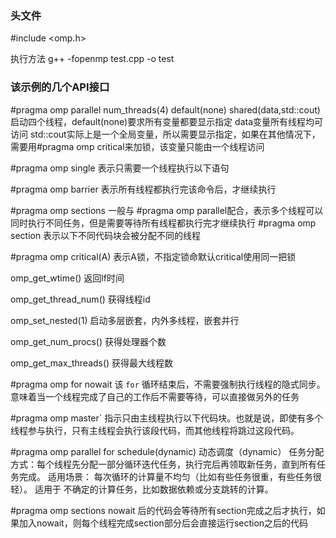 ### 头文件
#include <omp.h>


执行方法
g++ -fopenmp test.cpp -o test

### 该示例的几个API接口
 #pragma omp parallel num_threads(4) default(none) shared(data,std::cout)
 启动四个线程，default(none)要求所有变量都要显示指定
 data变量所有线程均可访问
 std::cout实际上是一个全局变量，所以需要显示指定，如果在其他情况下，需要用#pragma omp critical来加锁，该变量只能由一个线程访问

 #pragma omp single
 表示只需要一个线程执行以下语句

 #pragma omp barrier
 表示所有线程都执行完该命令后，才继续执行

 #pragma omp sections
 一般与 #pragma omp parallel配合，表示多个线程可以同时执行不同任务，但是需要等待所有线程都执行完才继续执行
 #pragma omp section
 表示以下不同代码块会被分配不同的线程

 #pragma omp critical(A)
 表示A锁，不指定锁命默认critical使用同一把锁

omp_get_wtime()
返回lf时间

omp_get_thread_num()
获得线程id

 omp_set_nested(1)
 启动多层嵌套，内外多线程，嵌套并行

 omp_get_num_procs()
 获得处理器个数

 omp_get_max_threads()
 获得最大线程数

 #pragma omp for nowait
 该 `for` 循环结束后，不需要强制执行线程的隐式同步。意味着当一个线程完成了自己的工作后不需要等待，可以直接做另外的任务

 #pragma omp master` 
 指示只由主线程执行以下代码块。也就是说，即使有多个线程参与执行，只有主线程会执行该段代码，而其他线程将跳过这段代码。

#pragma omp parallel for schedule(dynamic)
 动态调度（dynamic）
任务分配方式：每个线程先分配一部分循环迭代任务，执行完后再领取新任务，直到所有任务完成。
适用场景：
每次循环的计算量不均匀（比如有些任务很重，有些任务很轻）。
适用于 不确定的计算任务，比如数据依赖或分支跳转的计算。


#pragma omp sections nowait
后的代码会等待所有section完成之后才执行，如果加入nowait，则每个线程完成section部分后会直接运行section之后的代码




